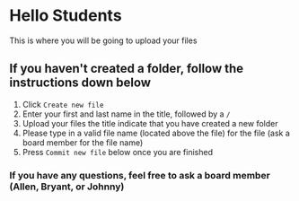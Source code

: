 # Hello Students
This is where you will be going to upload your files
## If you haven't created a folder, follow the instructions down below
1. Click `Create new file`
2. Enter your first and last name in the title, followed by a `/`
3. Upload your files the title indicate that you have created a new folder
4. Please type in a valid file name (located above the file) for the file (ask a board member for the file name)
5. Press `Commit new file` below once you are finished

### If you have any questions, feel free to ask a board member (Allen, Bryant, or Johnny)

